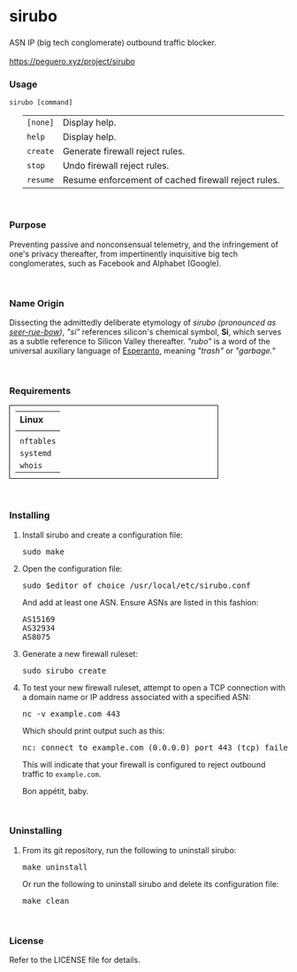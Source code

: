 <h1>sirubo</h1>
<p style="line-height: 165%;">ASN IP (big tech conglomerate) outbound traffic blocker.</p>
<a href="https://peguero.xyz/project/sirubo">https://peguero.xyz/project/sirubo</a>

<br>
<h3>Usage</h3>

<code>sirubo [command]</code>
<br>

<ol>
<table style="width: 100%;">
<tr>
	<td><code>[none]</code></td>
	<td>Display help.</td>
</tr>
<tr>
	<td><code>help</code></td>
	<td>Display help.</td>
</tr>
<tr>
	<td><code>create</code></td>
	<td>Generate firewall reject rules.</td>
</tr>
<tr>
	<td><code>stop</code></td>
	<td>Undo firewall reject rules.</td>
</tr>
<tr>
	<td><code>resume</code></td>
	<td>Resume enforcement of cached firewall reject rules.</td>
</tr>
</table>
</ol>

<br>
<h3>Purpose</h3>

<p>
Preventing passive and nonconsensual telemetry, and the infringement of one's privacy thereafter, from impertinently inquisitive big tech conglomerates, such as Facebook and Alphabet (Google).
</p>

<br>
<h3>Name Origin</h3>
<p>
Dissecting the admittedly deliberate etymology of <i>sirubo (pronounced as <u>seer-rue-bow</u>)</i>, <i>"si"</i> references silicon's chemical symbol, <b>Si</b>, which serves as a subtle reference to Silicon Valley thereafter. <i>"rubo"</i> is a word of the universal auxiliary language of <a href="https://wikipedia.org/wiki/Esperanto">Esperanto</a>, meaning <i>"trash"</i> or <i>"garbage."</i>
</p>

<br>
<h3>Requirements</h3>
<table style="max-width: 75%; text-align: left; border: 1px solid black; padding: 10px;">
<tr><th style="padding-bottom: 10px; border-bottom: 1px solid black;">Linux</th></tr>
<tr><td style="padding-top: 10px;"><code>nftables</code></td></tr>
<tr><td><code>systemd</code></td></tr>
<tr><td><code>whois</code></td></tr>
</table>

<br>
<h3>Installing</h3>
<ol>
<li>Install sirubo and create a configuration file:</li>

<pre>
sudo make
</pre>

<li>Open the configuration file:</li>

<pre>
sudo $editor_of_choice /usr/local/etc/sirubo.conf
</pre>

<p>And add at least one ASN. Ensure ASNs are listed in this fashion:</p>

<pre>
AS15169
AS32934
AS8075
</pre>

<li>Generate a new firewall ruleset:</li>

<pre>
sudo sirubo create
</pre>

<li>To test your new firewall ruleset, attempt to open a TCP connection with a domain name or IP address associated with a specified ASN:</li>

<pre>
nc -v example.com 443
</pre>

<p>Which should print output such as this:</p>

<pre>
nc: connect to example.com (0.0.0.0) port 443 (tcp) failed: Connection refused
</pre>

<p>This will indicate that your firewall is configured to reject outbound traffic to <code>example.com</code>.</p>

<p>Bon appétit, baby.</p>
</ol>

<br>
<h3>Uninstalling</h3>
<ol>
<li>From its git repository, run the following to uninstall sirubo:

<pre>
make uninstall
</pre>

<p>Or run the following to uninstall sirubo and delete its configuration file:</p>

<pre>
make clean
</pre>
</ol>

<br>
<h3>License</h3>

<p>Refer to the LICENSE file for details.

